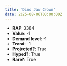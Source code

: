 ```yaml
---
title: 'Dino Jaw Crown'
date: 2025-08-06T00:00:00Z
---
```

- **RAP**: 3384
- **Value**: -1
- **Demand level**: -1
- **Trend**: -1
- **Projected?**: True
- **Hyped?**: True
- **Rare?**: True
